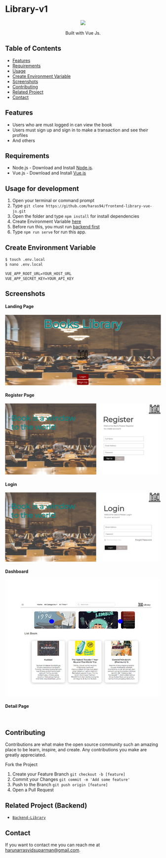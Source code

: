 # Library-v1

<p align="center">
  <img height="100" src="https://vuejs.org/images/logo.png">
</p>
<p align="center">
  Built with Vue Js.
</p>

## Table of Contents

- [Features](#features)
- [Requirements](#requirements)
- [Usage](#usage-for-development)
- [Create Environment Variable](#create-environment-variable)
- [Screenshots](#screenshots)
- [Contributing](#contributing)
- [Related Project](#related-project-backend)
- [Contact](#contact)

## Features

- Users who are must logged in can view the book
- Users must sign up and sign in to make a transaction and see their profiles
- And others

## Requirements

- Node.js - Download and Install [Node.js](https://nodejs.org/en/).
- Vue.js - Download and Install [Vue.js](https://vuejs.org/v2/guide/)

## Usage for development

1. Open your terminal or command prompt
2. Type `git clone https://github.com/haras94/frontend-library-vue-js.git`
3. Open the folder and type `npm install` for install dependencies
4. Create Environment Variable [here](#create-environment-variable)
5. Before run this, you must run [backend first](#related-project-backend)
6. Type `npm run serve` for run this app.

## Create Environment Variable

```
$ touch .env.local
$ nano .env.local
```

```
VUE_APP_ROOT_URL=YOUR_HOST_URL
VUE_APP_SECRET_KEY=YOUR_API_KEY
```

## Screenshots


<div class="demo">
    <div class="items">
    	<h4 class="title-demo">Landing Page</h4>
		<img class="img-demo" src="https://github.com/haras94/frontend-library-vue-js/blob/master/src/assets/ss%20web/1.PNG">  
    </div>
    <div class="items">
    	<h4 class="title-demo">Register Page</h4>
		<img class="img-demo" src="https://github.com/haras94/frontend-library-vue-js/blob/master/src/assets/ss%20web/2.PNG">  
    </div>
    <div class="items">
    	<h4 class="title-demo">Login</h4>
		<img class="img-demo" src="https://github.com/haras94/frontend-library-vue-js/blob/master/src/assets/ss%20web/3.PNG">  
    </div>
    </div>
    <div class="items">
    	<h4 class="title-demo">Dashboard</h4>
		<img class="img-demo" src="https://github.com/haras94/frontend-library-vue-js/blob/master/src/assets/ss%20web/Library-6.png">
    </div>
    <div class="items">
    	<h4 class="title-demo">Detail Page</h4>
		<img class="img-demo" src="">  
    </div>
</div>
</section>


## Contributing

Contributions are what make the open source community such an amazing place to be learn, inspire, and create. Any contributions you make are greatly appreciated.

Fork the Project
1. Create your Feature Branch  ```git checkout -b [feature]```
2. Commit your Changes ```git commit -m 'Add some feature'```
3. Push to the Branch ```git push origin [feature]```
4. Open a Pull Request


## Related Project (Backend)

* [`Backend-Library`](https://github.com/haras94/library-express-mysql)

## Contact

If you want to contact me you can reach me at <harunarrasyidsuparman@gmail.com>.
